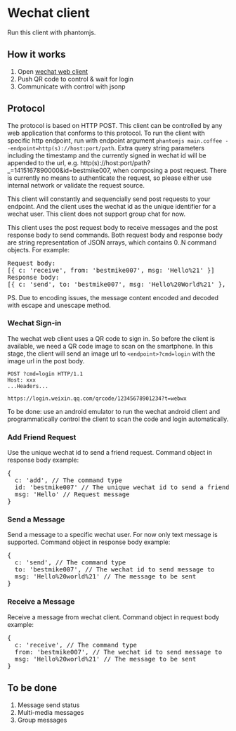 Wechat client
======

Run this client with phantomjs.

## How it works

1. Open [wechat web client](https://wx.qq.com)
2. Push QR code to control & wait for login
3. Communicate with control with jsonp

## Protocol

The protocol is based on HTTP POST. This client can be controlled by any web application that conforms to this protocol. To run the client with specific http endpoint, run with endpoint argument ```phantomjs main.coffee --endpoint=http(s)://host:port/path```. Extra query string parameters including the timestamp and the currently signed in wechat id will be appended to the url, e.g. http(s)://host:port/path?_=1415167890000&id=bestmike007, when composing a post request. There is currently no means to authenticate the request, so please either use internal network or validate the request source.

This client will constantly and sequencially send post requests to your endpoint. And the client uses the wechat id as the unique identifier for a wechat user. This client does not support group chat for now.

This client uses the post request body to receive messages and the post response body to send commands. Both request body and response body are string representation of JSON arrays, which contains 0..N command objects. For example:

<pre>Request body:
[{ c: 'receive', from: 'bestmike007', msg: 'Hello%21' }]
Response body:
[{ c: 'send', to: 'bestmike007', msg: 'Hello%20World%21' }, { c: 'add', id: 'mysterious', msg: 'I%20am%20bestmike007' } ]
</pre>

PS. Due to encoding issues, the message content encoded and decoded with escape and unescape method.

### Wechat Sign-in

The wechat web client uses a QR code to sign in. So before the client is available, we need a QR code image to scan on the smartphone. In this stage, the client will send an image url to ```<endpoint>?cmd=login``` with the image url in the post body.

<pre><code>POST <endpoint>?cmd=login HTTP/1.1
Host: xxx
...Headers...

https://login.weixin.qq.com/qrcode/12345678901234?t=webwx
</code></pre>

To be done: use an android emulator to run the wechat android client and programmatically control the client to scan the code and login automatically.

### Add Friend Request

Use the unique wechat id to send a friend request. Command object in response body example:

<pre>{
  c: 'add', // The command type
  id: 'bestmike007' // The unique wechat id to send a friend request
  msg: 'Hello' // Request message
}</pre>

### Send a Message

Send a message to a specific wechat user. For now only text message is supported. Command object in response body example:

<pre>{
  c: 'send', // The command type
  to: 'bestmike007', // The wechat id to send message to
  msg: 'Hello%20world%21' // The message to be sent
}</pre>

### Receive a Message

Receive a message from wechat client. Command object in request body example:

<pre>{
  c: 'receive', // The command type
  from: 'bestmike007', // The wechat id to send message to
  msg: 'Hello%20world%21' // The message to be sent
}</pre>

## To be done

1. Message send status
2. Multi-media messages
3. Group messages